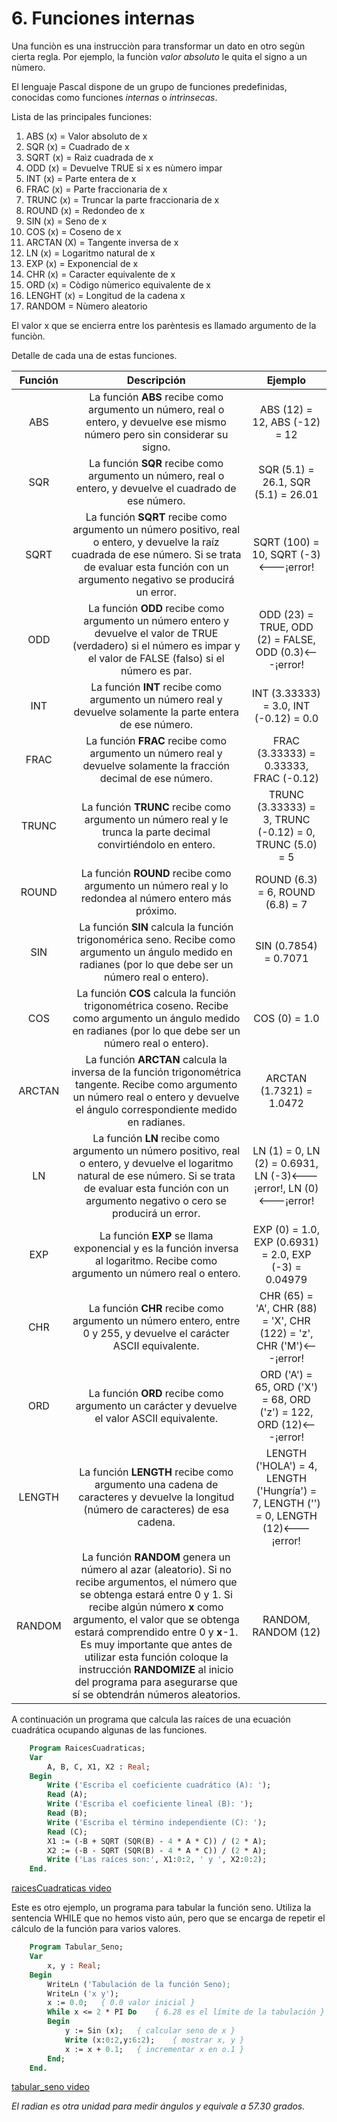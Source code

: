 # 6. Funciones internas

Una funciòn es una instrucciòn para transformar un dato en otro segùn cierta regla. Por ejemplo, la funciòn *valor absoluto* le quita el signo a un nùmero.

El lenguaje Pascal dispone de un grupo de funciones predefinidas, conocidas como funciones *internas* o *intrìnsecas*.

Lista de las principales funciones:

1. ABS (x) = Valor absoluto de x
2. SQR (x) = Cuadrado de x
3. SQRT (x) = Raìz cuadrada de x
4. ODD (x) = Devuelve TRUE si x es nùmero impar
5. INT (x) = Parte entera de x
6. FRAC (x) = Parte fraccionaria de x
7. TRUNC (x) = Truncar la parte fraccionaria de x
8. ROUND (x) = Redondeo de x
9. SIN (x) = Seno de x
10. COS (x) = Coseno de x
11. ARCTAN (X) = Tangente inversa de x
12. LN (x) = Logaritmo natural de x
13. EXP (x) = Exponencial de x
14. CHR (x) = Caracter equivalente de x
15. ORD (x) = Còdigo nùmerico equivalente de x
16. LENGHT (x) = Longitud de la cadena x
17. RANDOM = Nùmero aleatorio

El valor x que se encierra entre los parèntesis es llamado argumento de la funciòn.

Detalle de cada una de estas funciones.

|  Función     |                           Descripción                            |       Ejemplo      |
|:------------:|:----------------------------------------------------------------:|:------------------:|
|ABS|La función **ABS** recibe como argumento un número, real o entero, y devuelve ese mismo número pero sin considerar su signo.|ABS (12) = 12, ABS (-12) = 12|
|SQR|La función  **SQR** recibe como argumento un número, real o entero, y devuelve el cuadrado de ese número.|SQR (5.1) = 26.1, SQR (5.1) = 26.01|
|SQRT|La función **SQRT** recibe como argumento un número positivo, real o entero, y devuelve la raíz cuadrada de ese número. Si se trata de evaluar esta función con un argumento negativo se producirá un error.|SQRT (100) = 10, SQRT (-3)<---¡error!|
|ODD|La función **ODD**  recibe como argumento un número entero y devuelve el valor de TRUE (verdadero) si el número es impar y el valor de FALSE (falso) si el número es par.|ODD (23) = TRUE, ODD (2) = FALSE, ODD (0.3)<---¡error!|
|INT|La función **INT** recibe como argumento un número real y devuelve solamente la parte entera de ese número.|INT (3.33333) = 3.0, INT (-0.12) = 0.0|
|FRAC|La función **FRAC** recibe como argumento un número real y devuelve solamente la fracción decimal de ese número.|FRAC (3.33333) = 0.33333, FRAC (-0.12)|
|TRUNC|La función **TRUNC** recibe como argumento un número real  y le trunca la parte decimal convirtiéndolo en entero.|TRUNC (3.33333) = 3, TRUNC (-0.12) = 0, TRUNC (5.0) = 5|
|ROUND|La función **ROUND** recibe como argumento un número real y lo redondea al número entero más próximo.|ROUND (6.3) = 6, ROUND (6.8) = 7|
|SIN|La función **SIN** calcula la función trigonomérica seno. Recibe como argumento un ángulo medido en radianes (por lo que debe ser un número real o entero).|SIN (0.7854) = 0.7071|
|COS|La función **COS** calcula la función trigonométrica coseno. Recibe como argumento un ángulo medido en radianes (por lo que debe ser un número real o entero).|COS (0) = 1.0|
|ARCTAN|La función **ARCTAN** calcula la inversa de la función trigonométrica tangente. Recibe como argumento un número real o entero y devuelve el ángulo correspondiente medido en radianes.|ARCTAN (1.7321) = 1.0472|
|LN|La función **LN** recibe como argumento un número positivo, real o entero, y devuelve el logaritmo natural de ese número. Si se trata de evaluar esta función con un argumento negativo o cero se producirá un error.|LN (1) = 0, LN (2) = 0.6931, LN (-3)<---¡error!, LN (0)<---¡error!|
|EXP|La función **EXP** se llama exponencial y es la función inversa al logaritmo. Recibe como argumento un número real o entero.|EXP (0) = 1.0, EXP (0.6931) = 2.0, EXP (-3) = 0.04979|
|CHR|La función **CHR** recibe como argumento un número entero, entre 0 y 255, y devuelve el carácter ASCII equivalente.|CHR (65) = 'A', CHR (88) = 'X', CHR (122) = 'z', CHR ('M')<---¡error!|
|ORD|La función **ORD** recibe como argumento un carácter y devuelve el valor ASCII equivalente.|ORD ('A') = 65, ORD ('X') = 68, ORD ('z') = 122, ORD (12)<---¡error!|
|LENGTH|La función **LENGTH** recibe como argumento una cadena de caracteres y devuelve la longitud (número de caracteres) de esa cadena.|LENGTH ('HOLA') = 4, LENGTH ('Hungría') = 7, LENGTH ('') = 0, LENGTH (12)<---¡error!|
|RANDOM|La función **RANDOM** genera un número al azar (aleatorio). Si no recibe argumentos, el número que se obtenga estará entre 0 y 1. Si recibe algún número **x** como argumento, el valor que se obtenga estará comprendido entre 0 y **x**-1. Es muy importante que antes de utilizar esta función coloque la instrucción **RANDOMIZE** al inicio del programa para asegurarse que sí se obtendrán números aleatorios.|RANDOM, RANDOM (12)|

A continuación un programa que calcula las raíces de una ecuación cuadrática ocupando algunas de las funciones.

```pascal
    Program RaicesCuadraticas;
    Var
        A, B, C, X1, X2 : Real;
    Begin
        Write ('Escriba el coeficiente cuadrático (A): ');
        Read (A);
        Write ('Escriba el coeficiente lineal (B): ');
        Read (B);
        Write ('Escriba el término independiente (C): ');
        Read (C);
        X1 := (-B + SQRT (SQR(B) - 4 * A * C)) / (2 * A);
        X2 := (-B - SQRT (SQR(B) - 4 * A * C)) / (2 * A);
        Write ('Las raíces son:', X1:0:2, ' y ', X2:0:2);
    End.
```

[raicesCuadraticas video](../vid/raicesCuadraticas.mp4 "Ver Pascal-video")

Este es otro ejemplo, un programa para tabular la función seno. Utiliza la sentencia WHILE que no hemos visto aún, pero que se encarga de repetir el cálculo de la función para varios valores.

```pascal
    Program Tabular_Seno;
    Var
        x, y : Real;
    Begin
        WriteLn ('Tabulación de la función Seno);
        WriteLn ('x y');
        x := 0.0;   { 0.0 valor inicial }
        While x <= 2 * PI Do    { 6.28 es el límite de la tabulación }
        Begin
            y := Sin (x);   { calcular seno de x }
            Write (x:0:2,y:6:2);    { mostrar x, y }
            x := x + 0.1;   { incrementar x en o.1 }
        End;
    End.
```

[tabular_seno video](../vid/tabular_seno.mp4 "Ver Pascal-video")

*El radian es otra unidad para medir ángulos y equivale a 57.30 grados.*